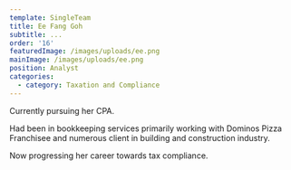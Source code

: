 ```yaml
---
template: SingleTeam
title: Ee Fang Goh
subtitle: ...
order: '16'
featuredImage: /images/uploads/ee.png
mainImage: /images/uploads/ee.png
position: Analyst
categories:
  - category: Taxation and Compliance
---
```

Currently pursuing her CPA.

Had been in bookkeeping services primarily working with Dominos Pizza Franchisee and numerous client in building and construction industry. 

Now progressing her career towards tax compliance.
